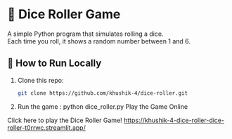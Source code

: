 # 🎲 Dice Roller Game

A simple Python program that simulates rolling a dice.  
Each time you roll, it shows a random number between 1 and 6.

## 🚀 How to Run Locally
1. Clone this repo:  
   ```bash
   git clone https://github.com/khushik-4/dice-roller.git
2. Run the game :
    python dice_roller.py
Play the Game Online

Click here to play the Dice Roller Game! 
https://khushik-4-dice-roller-dice-roller-t0rrwc.streamlit.app/


